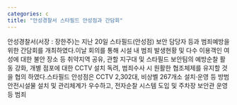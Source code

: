 ```yaml
---
categories: c
title: "안성경찰서 스타필드 안성점과 간담회"
---
```

안성경찰서(서장 : 장한주)는 지난 20일 스타필드(안성점) 보안 담당자 등과 범죄예방을 위한 간담회를 개최하였다.이날 회의를 통해 시설 내 범죄 발생현황 및 다수 이용객인 여성에 대한 불안 장소 등 취약지역 공유, 관할 지구대 및 스타필드 보안팀의 예방순찰 활동 강화, 개별 점포에 대한 CCTV 설치 독려, 범죄수사 시 원활한 협조체제를 유지할 것을 협의 하였다.스타필드 안성점은 CCTV 2,302대, 비상벨 267개소 설치·운영 등 방범안전시설물 설치 및 관리체계가 우수하고, 전자순찰 시스템 도입 및 주차장 보안관 운영 등 범죄